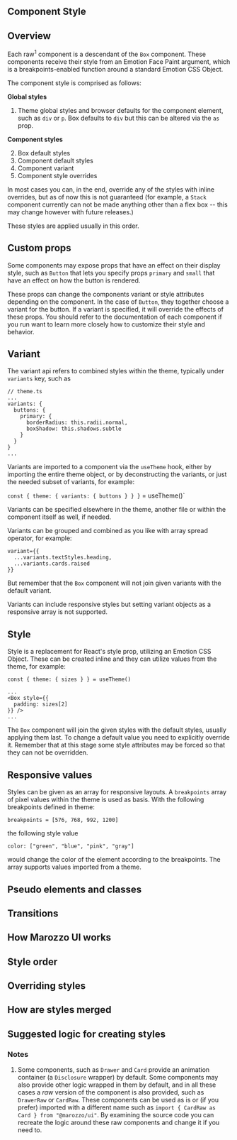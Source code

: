 <Section name="Component Style">

# Component Style

## Overview

Each raw<sup>1</sup> component is a descendant of the `Box` component. These components receive their style from an Emotion Face Paint argument, which is a breakpoints-enabled function around a standard Emotion CSS Object.

The component style is comprised as follows:

**Global styles**

1. Theme global styles and browser defaults for the component element, such as `div` or `p`. Box defaults to `div` but this can be altered via the `as` prop.

**Component styles**

2. Box default styles
3. Component default styles
4. Component variant
5. Component style overrides

In most cases you can, in the end, override any of the styles with inline overrides, but as of now this is not guaranteed (for example, a `Stack` component currently can not be made anything other than a flex box -- this may change however with future releases.)

These styles are applied usually in this order.

## Custom props

Some components may expose props that have an effect on their display style, such as `Button` that lets you specify props `primary` and `small` that have an effect on how the button is rendered.

These props can change the components variant or style attributes depending on the component. In the case of `Button`, they together choose a variant for the button. If a variant is specified, it will override the effects of these props. You should refer to the documentation of each component if you run want to learn more closely how to customize their style and behavior.

## Variant

The variant api refers to combined styles within the theme, typically under `variants` key, such as

```
// theme.ts
...
variants: {
  buttons: {
    primary: {
      borderRadius: this.radii.normal,
      boxShadow: this.shadows.subtle
    }
  }
}
...
```

Variants are imported to a component via the `useTheme` hook, either by importing the entire theme object, or by deconstructing the variants, or just the needed subset of variants, for example:

`const { theme: { variants: { buttons } } }` = useTheme()`

Variants can be specified elsewhere in the theme, another file or within the component itself as well, if needed.

Variants can be grouped and combined as you like with array spread operator, for example:

```
variant={{
  ...variants.textStyles.heading,
  ...variants.cards.raised
}}
```

But remember that the `Box` component will not join given variants with the default variant.

Variants can include responsive styles but setting variant objects as a responsive array is not supported.

## Style

Style is a replacement for React's style prop, utilizing an Emotion CSS Object. These can be created inline and they can utilize values from the theme, for example:

```
const { theme: { sizes } } = useTheme()

...
<Box style={{
  padding: sizes[2]
}} />
...
```

The `Box` component will join the given styles with the default styles, usually applying them last. To change a default value you need to explicitly override it. Remember that at this stage some style attributes may be forced so that they can not be overridden.

## Responsive values

Styles can be given as an array for responsive layouts. A `breakpoints` array of pixel values within the theme is used as basis. With the following breakpoints defined in theme:

`breakpoints = [576, 768, 992, 1200]`

the following style value

`color: ["green", "blue", "pink", "gray"]`

would change the color of the element according to the breakpoints. The array supports values imported from a theme.

</Section>

<Section name="Pseudo">

# Pseudo elements and classes

</Section>

<Section name="Transitions">

# Transitions

</Section>

<Section name="How it works">

# How Marozzo UI works

## Style order

## Overriding styles

## How are styles merged

## Suggested logic for creating styles

<Section name="Notes">

# Notes

1. Some components, such as `Drawer` and `Card` provide an animation container (a `Disclosure` wrapper) by default. Some components may also provide other logic wrapped in them by default, and in all these cases a _raw_ version of the component is also provided, such as `DrawerRaw` or `CardRaw`. These components can be used as is or (if you prefer) imported with a different name such as `import { CardRaw as Card } from "@marozzo/ui"`. By examining the source code you can recreate the logic around these raw components and change it if you need to.

</Section>
